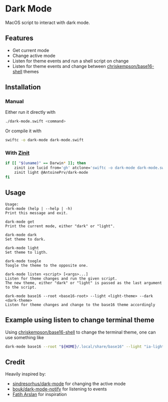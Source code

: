 # Dark Mode
MacOS script to interact with dark mode.

## Features
 - Get current mode
 - Change active mode
 - Listen for theme events and run a shell script on change
 - Listen for theme events and change between
   [chriskempson/base16-shell](https://github.com/chriskempson/base16-shell) themes

## Installation
### Manual
Either run it directly with
```sh
./dark-mode.swift <command>
```
Or compile it with
```sh
swiftc -o dark-mode dark-mode.swift
```

### With [Zinit](https://github.com/zdharma/zinit)
```zsh
if [[ "$(uname)" == Darwin* ]]; then
    zinit ice lucid from='gh' atclone='swiftc -o dark-mode dark-mode.swift' atpull="%atclone" sbin='dark-mode'
    zinit light @AntoinePrv/dark-mode
fi
```

## Usage
```help
Usage:
dark-mode (help | --help | -h)
Print this message and exit.

dark-mode get
Print the current mode, either "dark" or "light".

dark-mode dark
Set theme to dark.

dark-mode light
Set theme to ligth.

dark-mode toogle
Toogle the theme to the opposite one.

dark-mode listen <script> [<args>...]
Listen for theme changes and run the given script.
The new theme, either "dark" or "light" is passed as the last argument to the script.

dark-mode base16 --root <base16-root> --light <light-theme> --dark <dark-theme>
Listen for theme changes and change to the base16 theme accordingly
```

## Example using listen to change terminal theme
Using [chriskempson/base16-shell](https://github.com/chriskempson/base16-shell) to change the
terminal theme, one can use something like
```sh
dark-mode base16 --root "${HOME}/.local/share/base16" --light "ia-light" --dark "ia-dark"
```

## Credit
Heavily inspired by:
 - [sindresorhus/dark-mode](https://github.com/sindresorhus/dark-mode) for changing the active mode
 - [bouk/dark-mode-notify](https://github.com/bouk/dark-mode-notify) for listening to events
 - [Fatih Arslan](https://arslan.io/2021/02/15/automatic-dark-mode-for-terminal-applications/) for inspiration
